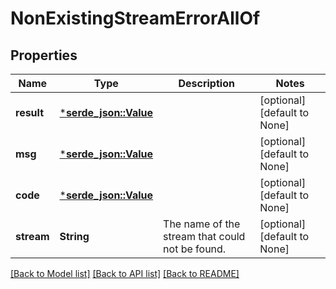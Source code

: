 # NonExistingStreamErrorAllOf

## Properties
Name | Type | Description | Notes
------------ | ------------- | ------------- | -------------
**result** | [***serde_json::Value**](.md) |  | [optional] [default to None]
**msg** | [***serde_json::Value**](.md) |  | [optional] [default to None]
**code** | [***serde_json::Value**](.md) |  | [optional] [default to None]
**stream** | **String** | The name of the stream that could not be found.  | [optional] [default to None]

[[Back to Model list]](../README.md#documentation-for-models) [[Back to API list]](../README.md#documentation-for-api-endpoints) [[Back to README]](../README.md)


